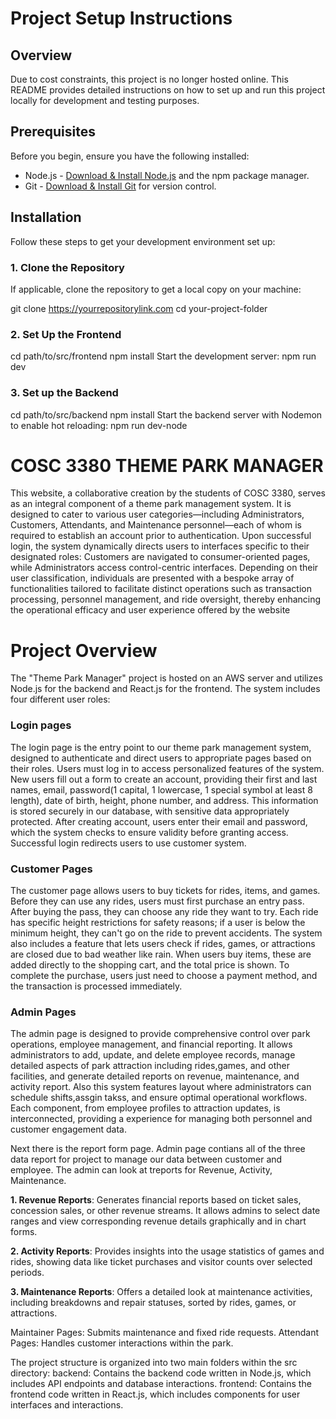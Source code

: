 # Project Setup Instructions

## Overview

Due to cost constraints, this project is no longer hosted online. This README provides detailed instructions on how to set up and run this project locally for development and testing purposes.

## Prerequisites

Before you begin, ensure you have the following installed:
- Node.js - [Download & Install Node.js](https://nodejs.org/en/download/) and the npm package manager.
- Git - [Download & Install Git](https://git-scm.com/downloads) for version control.

## Installation

Follow these steps to get your development environment set up:

### 1. Clone the Repository

If applicable, clone the repository to get a local copy on your machine:

git clone https://yourrepositorylink.com
cd your-project-folder

### 2. Set Up the Frontend

cd path/to/src/frontend
npm install
Start the development server: npm run dev

### 3. Set up the Backend

cd path/to/src/backend
npm install
Start the backend server with Nodemon to enable hot reloading: npm run dev-node


# COSC 3380 THEME PARK MANAGER
This website, a collaborative creation by the students of COSC 3380, serves as an integral component of a theme park management system. It is designed to cater to various user categories—including Administrators, Customers, Attendants, and Maintenance personnel—each of whom is required to establish an account prior to authentication. Upon successful login, the system dynamically directs users to interfaces specific to their designated roles: Customers are navigated to consumer-oriented pages, while Administrators access control-centric interfaces. Depending on their user classification, individuals are presented with a bespoke array of functionalities tailored to facilitate distinct operations such as transaction processing, personnel management, and ride oversight, thereby enhancing the operational efficacy and user experience offered by the website

# Project Overview
The "Theme Park Manager" project is hosted on an AWS server and utilizes Node.js for the backend and React.js for the frontend. The system includes four different user roles:

### Login pages
The login page is the entry point to our theme park management system, designed to authenticate and direct users to appropriate pages based on their roles. Users must log in to access personalized features of the system. New users fill out a form to create an account, providing their first and last names, email, password(1 capital, 1 lowercase, 1 special symbol at least 8 length), date of birth, height, phone number, and address. This information is stored securely in our database, with sensitive data appropriately protected. After creating account, users enter their email and password, which the system checks to ensure validity before granting access. Successful login redirects users to use customer system.

### Customer Pages
The customer page allows users to buy tickets for rides, items, and games. Before they can use any rides, users must first purchase an entry pass. After buying the pass, they can choose any ride they want to try. Each ride has specific height restrictions for safety reasons; if a user is below the minimum height, they can't go on the ride to prevent accidents. The system also includes a feature that lets users check if rides, games, or attractions are closed due to bad weather like rain. When users buy items, these are added directly to the shopping cart, and the total price is shown. To complete the purchase, users just need to choose a payment method, and the transaction is processed immediately.

### Admin Pages
The admin page is designed to provide comprehensive control over park operations, employee management, and financial reporting. It allows administrators to add, update, and delete employee records, manage detailed aspects of park attraction including rides,games, and other facilities, and generate detailed reports on revenue, maintenance, and activity report. Also this system features layout where administrators can schedule shifts,assgin takss, and ensure optimal operational workflows. Each component, from employee profiles to attraction updates, is interconnected, providing a experience for managing both personnel and customer engagement data.

Next there is the report form page. Admin page contians all of the three data report for project to manage our data between customer and employee. The admin can look at treports for Revenue, Activity, Maintenance.

   **1. Revenue Reports**: Generates financial reports based on ticket sales, concession sales, or other revenue streams. It allows admins to select date ranges and view corresponding revenue details 
    graphically and in chart forms.
    
   **2. Activity Reports**: Provides insights into the usage statistics of games and rides, showing data like ticket purchases and visitor counts over selected periods.
   
   **3. Maintenance Reports**: Offers a detailed look at maintenance activities, including breakdowns and repair statuses, sorted by rides, games, or attractions.

Maintainer Pages: Submits maintenance and fixed ride requests.
Attendant Pages: Handles customer interactions within the park.

The project structure is organized into two main folders within the src directory:
backend: Contains the backend code written in Node.js, which includes API endpoints and database interactions.
frontend: Contains the frontend code written in React.js, which includes components for user interfaces and interactions.
